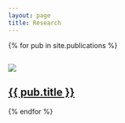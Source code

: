 ```yaml
---
layout: page
title: Research
---
```


{% for pub in site.publications %}
  <div class="cookie">
    <h2>
    <img src="{{ pub.publication-image }}"></h2>
     <h2>
     <a href="{{ site.url}} {{pub.url }}">{{ pub.title }}</a>
     </h2>
  </div>
{% endfor %}